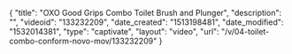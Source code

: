 {
    "title": "OXO Good Grips Combo Toilet Brush and Plunger",
    "description": "",
    "videoid": "133232209",
    "date_created": "1513198481",
    "date_modified": "1532014381",
    "type": "captivate",
    "layout": "video",
    "url": "\/v\/04-toilet-combo-conform-novo-mov\/133232209"
}